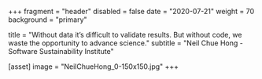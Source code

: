 +++
fragment = "header"
disabled = false
date = "2020-07-21"
weight = 70
background = "primary"

title = "Without data it’s difficult to validate results. But without code, we waste the opportunity to advance science."
subtitle = "Neil Chue Hong - Software Sustainability Institute"

[asset]
  image = "NeilChueHong_0-150x150.jpg"
+++

